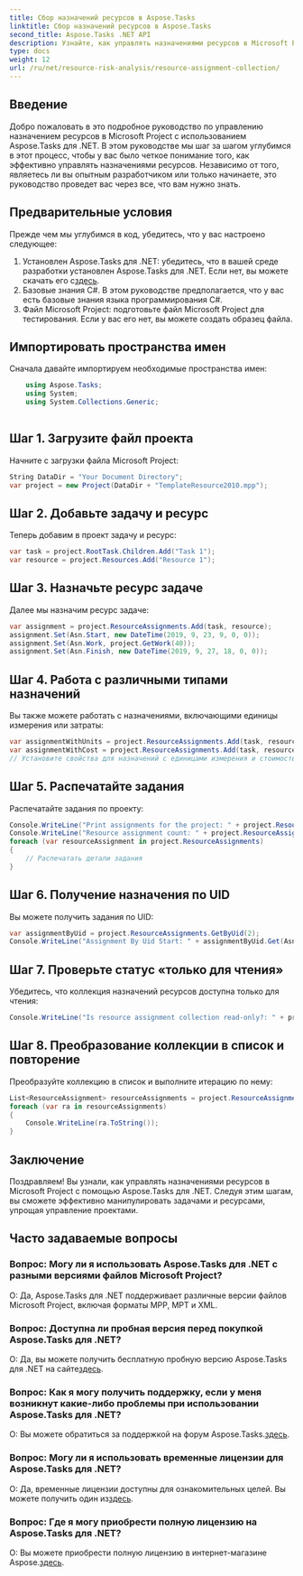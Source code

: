 ```yaml
---
title: Сбор назначений ресурсов в Aspose.Tasks
linktitle: Сбор назначений ресурсов в Aspose.Tasks
second_title: Aspose.Tasks .NET API
description: Узнайте, как управлять назначениями ресурсов в Microsoft Project с помощью Aspose.Tasks для .NET. Пошаговое руководство с примерами кода.
type: docs
weight: 12
url: /ru/net/resource-risk-analysis/resource-assignment-collection/
---
```

## Введение
Добро пожаловать в это подробное руководство по управлению назначением ресурсов в Microsoft Project с использованием Aspose.Tasks для .NET. В этом руководстве мы шаг за шагом углубимся в этот процесс, чтобы у вас было четкое понимание того, как эффективно управлять назначениями ресурсов. Независимо от того, являетесь ли вы опытным разработчиком или только начинаете, это руководство проведет вас через все, что вам нужно знать.
## Предварительные условия
Прежде чем мы углубимся в код, убедитесь, что у вас настроено следующее:
1. Установлен Aspose.Tasks для .NET: убедитесь, что в вашей среде разработки установлен Aspose.Tasks для .NET. Если нет, вы можете скачать его с[здесь](https://releases.aspose.com/tasks/net/).
2. Базовые знания C#. В этом руководстве предполагается, что у вас есть базовые знания языка программирования C#.
3. Файл Microsoft Project: подготовьте файл Microsoft Project для тестирования. Если у вас его нет, вы можете создать образец файла.

## Импортировать пространства имен
Сначала давайте импортируем необходимые пространства имен:
```csharp
    using Aspose.Tasks;
    using System;
    using System.Collections.Generic;
    
```
## Шаг 1. Загрузите файл проекта
Начните с загрузки файла Microsoft Project:
```csharp
String DataDir = "Your Document Directory";
var project = new Project(DataDir + "TemplateResource2010.mpp");
```
## Шаг 2. Добавьте задачу и ресурс
Теперь добавим в проект задачу и ресурс:
```csharp
var task = project.RootTask.Children.Add("Task 1");
var resource = project.Resources.Add("Resource 1");
```
## Шаг 3. Назначьте ресурс задаче
Далее мы назначим ресурс задаче:
```csharp
var assignment = project.ResourceAssignments.Add(task, resource);
assignment.Set(Asn.Start, new DateTime(2019, 9, 23, 9, 0, 0));
assignment.Set(Asn.Work, project.GetWork(40));
assignment.Set(Asn.Finish, new DateTime(2019, 9, 27, 18, 0, 0));
```
## Шаг 4. Работа с различными типами назначений
Вы также можете работать с назначениями, включающими единицы измерения или затраты:
```csharp
var assignmentWithUnits = project.ResourceAssignments.Add(task, resource, 1d);
var assignmentWithCost = project.ResourceAssignments.Add(task, resource);
// Установите свойства для назначений с единицами измерения и стоимостью аналогично тому, как показано в шаге 3.
```
## Шаг 5. Распечатайте задания
Распечатайте задания по проекту:
```csharp
Console.WriteLine("Print assignments for the project: " + project.ResourceAssignments.ParentProject.Get(Prj.Name));
Console.WriteLine("Resource assignment count: " + project.ResourceAssignments.Count);
foreach (var resourceAssignment in project.ResourceAssignments)
{
    // Распечатать детали задания
}
```
## Шаг 6. Получение назначения по UID
Вы можете получить задания по UID:
```csharp
var assignmentByUid = project.ResourceAssignments.GetByUid(2);
Console.WriteLine("Assignment By Uid Start: " + assignmentByUid.Get(Asn.Start));
```
## Шаг 7. Проверьте статус «только для чтения»
Убедитесь, что коллекция назначений ресурсов доступна только для чтения:
```csharp
Console.WriteLine("Is resource assignment collection read-only?: " + project.ResourceAssignments.IsReadOnly);
```
## Шаг 8. Преобразование коллекции в список и повторение
Преобразуйте коллекцию в список и выполните итерацию по нему:
```csharp
List<ResourceAssignment> resourceAssignments = project.ResourceAssignments.ToList();
foreach (var ra in resourceAssignments)
{
    Console.WriteLine(ra.ToString());
}
```

## Заключение
Поздравляем! Вы узнали, как управлять назначениями ресурсов в Microsoft Project с помощью Aspose.Tasks для .NET. Следуя этим шагам, вы сможете эффективно манипулировать задачами и ресурсами, упрощая управление проектами.
## Часто задаваемые вопросы
### Вопрос: Могу ли я использовать Aspose.Tasks для .NET с разными версиями файлов Microsoft Project?
О: Да, Aspose.Tasks для .NET поддерживает различные версии файлов Microsoft Project, включая форматы MPP, MPT и XML.
### Вопрос: Доступна ли пробная версия перед покупкой Aspose.Tasks для .NET?
 О: Да, вы можете получить бесплатную пробную версию Aspose.Tasks для .NET на сайте[здесь](https://releases.aspose.com/).
### Вопрос: Как я могу получить поддержку, если у меня возникнут какие-либо проблемы при использовании Aspose.Tasks для .NET?
 О: Вы можете обратиться за поддержкой на форум Aspose.Tasks.[здесь](https://forum.aspose.com/c/tasks/15).
### Вопрос: Могу ли я использовать временные лицензии для Aspose.Tasks для .NET?
 О: Да, временные лицензии доступны для ознакомительных целей. Вы можете получить один из[здесь](https://purchase.aspose.com/temporary-license/).
### Вопрос: Где я могу приобрести полную лицензию на Aspose.Tasks для .NET?
 О: Вы можете приобрести полную лицензию в интернет-магазине Aspose.[здесь](https://purchase.aspose.com/buy).